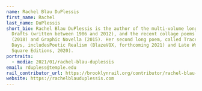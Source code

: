 ```yaml
---
name: Rachel Blau DuPlessis
first_name: Rachel
last_name: DuPlessis
short_bio: Rachel Blau DuPlessis is the author of the multi-volume long poem
  Drafts (written between 1986 and 2012), and the recent collage poems NUMBERS
  (2018) and Graphic Novella (2015). Her second long poem, called Traces, with
  Days, includesPoetic Realism (BlazeVOX, forthcoming 2021) and Late Work (Black
  Square Editions, 2020).
portraits:
  - media: 2021/01/rachel-blau-duplessis
email: rdupless@temple.edu
rail_contributor_url: https://brooklynrail.org/contributor/rachel-blau-duplessis
website: https://rachelblauduplessis.com
---
```

